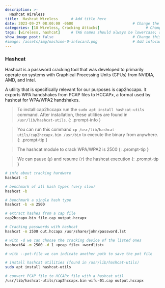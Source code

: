 ```yaml
---
description: >-
  Hashcat Wireless
title:  Hashcat Wireless      # Add title here
date: 2023-09-27 08:00:00 -0600                           # Change the date to match completion date
categories: [18 Wireless, Cracking Attacks]                     # Change Templates to Writeup
tags: [wireless, hashcat]     # TAG names should always be lowercase; replace template with writeup, and add relevant tags
show_image_post: false                                    # Change this to true
#image: /assets/img/machine-0-infocard.png                # Add infocard image here for post preview image
---
```


### Hashcat

Hashcat is a password cracking tool that was developed to primarily operate on systems with Graphical Processing Units (GPUs) from NVIDIA, AMD, and Intel.

A utility that is specifically relevant for our purposes is cap2hccapx. It exports WPA handshakes from PCAP files to HCCAPx, a format used by hashcat for WPA/WPA2 handshakes.

> To install cap2hccapx run the `sudo apt install hashcat-utils` command. After installation, these utilities are found in `/usr/lib/hashcat-utils`.
{: .prompt-info }

> You can run this command `cp /usr/lib/hashcat-utils/cap2hccapx.bin /usr/bin` to execute the binary from anywhere.
{: .prompt-tip }

> The hashcat module to crack WPA/WPA2 is 2500
{: .prompt-tip }

> We can pause (``p``) and resume (``r``) the hashcat execution
{: .prompt-tip }

```bash
# info about cracking hardware
hashcat -I 

# benchmark of all hash types (very slow)
hashcat -b

# benchmark a single hash type
hashcat -b -m 2500

# extract hashes from a cap file
cap2hccapx.bin file.cap output.hccapx

# Cracking passwords with hashcat
hashcat -m 2500 out.hccapx /usr/share/john/password.lst

# with -d we can choose the cracking device of the listed ones
hashcat64 -m 2500 -d 1 <pcap file> <wordlist>

# with --pot-file we can indicate another path to save the pot file

# install hashcat utilities (found in /usr/lib/hashcat-utils)
sudo apt install hashcat-utils

# convert PCAP file to HCCAPx file with a hashcat util
/usr/lib/hashcat-utils/cap2hccapx.bin wifu-01.cap output.hccapx

```